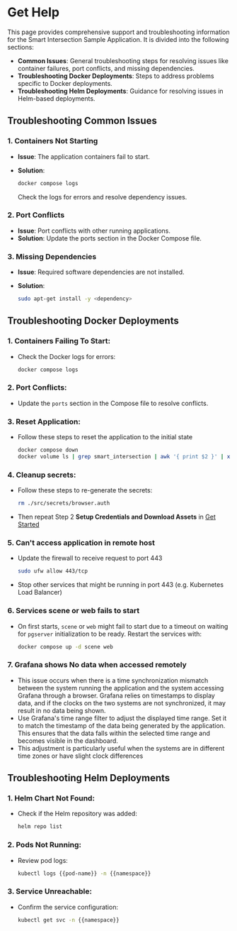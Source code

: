 # Get Help

This page provides comprehensive support and troubleshooting information for the Smart Intersection Sample Application. It is divided into the following sections:

  - **Common Issues**: General troubleshooting steps for resolving issues like container failures, port conflicts, and missing dependencies.
  - **Troubleshooting Docker Deployments**: Steps to address problems specific to Docker deployments.
  - **Troubleshooting Helm Deployments**: Guidance for resolving issues in Helm-based deployments.

## Troubleshooting Common Issues

### 1. Containers Not Starting
- **Issue**: The application containers fail to start.
- **Solution**:

  ```bash
  docker compose logs
  ```
  Check the logs for errors and resolve dependency issues.

### 2. Port Conflicts
- **Issue**: Port conflicts with other running applications.
- **Solution**: Update the ports section in the Docker Compose file.

### 3. Missing Dependencies
- **Issue**: Required software dependencies are not installed.
- **Solution**:

  ```bash
  sudo apt-get install -y <dependency>
  ```

## Troubleshooting Docker Deployments

### 1. Containers Failing To Start:
   - Check the Docker logs for errors:
     ```bash
     docker compose logs
     ```
### 2. Port Conflicts:
   - Update the `ports` section in the Compose file to resolve conflicts.
### 3. Reset Application:
   - Follow these steps to reset the application to the initial state
     ```bash
     docker compose down
     docker volume ls | grep smart_intersection | awk '{ print $2 }' | xargs docker volume rm
     ```
### 4. Cleanup secrets:
   - Follow these steps to re-generate the secrets:
     ```bash
     rm ./src/secrets/browser.auth
     ```
   - Then repeat Step 2 **Setup Credentials and Download Assets** in [Get Started](./get-started.md)
### 5. Can't access application in remote host
   - Update the firewall to receive request to port 443
     ```bash
     sudo ufw allow 443/tcp
     ```
   - Stop other services that might be running in port 443 (e.g. Kubernetes Load Balancer)
### 6. Services scene or web fails to start
   - On first starts, `scene` or `web` might fail to start due to a timeout on waiting for `pgserver` initialization to be ready. Restart the services with:
     ```bash
     docker compose up -d scene web
     ```
### 7. Grafana shows No data when accessed remotely
   - This issue occurs when there is a time synchronization mismatch between the system running the application and the system accessing Grafana through a browser. Grafana relies on timestamps to display data, and if the clocks on the two systems are not synchronized, it may result in no data being shown.
   - Use Grafana's time range filter to adjust the displayed time range. Set it to match the timestamp of the data being generated by the application. This ensures that the data falls within the selected time range and becomes visible in the dashboard.
   - This adjustment is particularly useful when the systems are in different time zones or have slight clock differences


## Troubleshooting Helm Deployments

### 1. Helm Chart Not Found:

   - Check if the Helm repository was added:

     ```bash
     helm repo list
     ```

### 2. Pods Not Running:

   - Review pod logs:

     ```bash
     kubectl logs {{pod-name}} -n {{namespace}}
     ```

### 3. Service Unreachable:

   - Confirm the service configuration:

     ```bash
     kubectl get svc -n {{namespace}}
     ```

<!--
## Support
- **Developer Forum**: Join the community forum
- **Contact Support**: [Support Page](#)
-->
